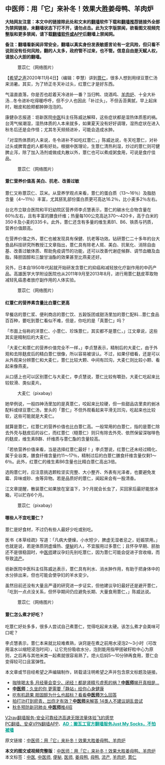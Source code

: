  <h2>中医师：用「它」来补冬！效果大胜姜母鸭、羊肉炉</h2> <p class="notice"><b>大陆网友注意：本文中的链接除此处和文末的<a href="https://github.com/bannedbook/fanqiang" >翻墙</a>软件下载和<a href="https://github.com/killgcd/justmysocks/blob/master/README.md">翻墙推荐</a>链接外全部为禁网链接，未翻墙状态下打不开，请勿点击。此为文字版禁闻，欲看图文视频完整版和更多禁闻，请下载<a href="https://github.com/bannedbook/fanqiang">翻墙软件或APP</a>后翻墙上禁闻网。</p><p>备注：翻墙看新闻非常安全，翻墙以真实身份发表敏感言论有一定风险，但只看不说则没有任何风险，翻的人太多，政府管不过来，也不管。信息自由是天赋人权，请放心大胆的翻墙。</b></p>  <div class="entry"> <figure><figcaption>薏苡仁（网络图片）</figcaption></figure> <p>【<span class='wp_keywordlink_affiliate'><a href="https://www.soundofhope.org" title="希望之声" target="_blank">希望之声</a></span>2020年11月4日】（编辑：李慧）讲到<a href="https://www.bannedbook.org/bnews/tag/%E8%96%8F%E4%BB%81/" class="st_tag internal_tag" rel="tag" title="标签 薏仁 下的日志">薏仁</a>，很多人想到用绿豆薏仁汤来消暑。其实，为了矫正冬天补过头，红薏仁才是好东西。</p> <p>气温直直落，你是否也趁着天冷进补一番？当归鸭、烧酒鸡、<a href="https://www.bannedbook.org/bnews/tag/%E7%BE%8A%E8%82%89%E7%82%89/" class="st_tag internal_tag" rel="tag" title="标签 羊肉炉 下的日志">羊肉炉</a>、十全大补汤&#8230;冬令进补吃得暖呼呼，但不少人也因此「补过头」，不但舌苔黄腻，早上起床时，眼皮和脸颊都肿肿泡泡的。</p> <p>康健杂志报道：坜新医院<a href="https://www.bannedbook.org/bnews/tag/%e4%b8%ad%e5%8c%bb/" class="st_tag internal_tag" rel="tag" title="标签 中医 下的日志">中医</a>科主任陈威达解释，这些症状都是湿热体质惹的祸。台湾气候潮湿，湿热体质的人本来就多，如果夏天没有好好调理，湿热症状在进入秋冬后还是会作怪；尤其冬天频频进补，可能会造成水肿。</p> <p>「对湿热体质的人来说，冬令进补不如吃红薏仁，」陈威达说，冬天吃薏仁，对补过头或脾胃虚的人都有好处。根据中医理论，生薏仁清热利湿，炒过的薏仁则可健脾止泻，除了加入汤剂或做成丸散以外，薏仁也可以煮成粥食用，可说是食疗佳品。</p> <figure><figcaption> 薏苡仁（网络图片）</figcaption></figure> <h4><strong>薏仁营养价值高 美白、抗老、改善过敏</strong></h4> <p>薏仁又称薏苡仁、苡米。从营养学观点来看，薏仁的蛋白质（13～16％）及脂肪含量（4～11％）丰富，尤其胚乳部份蛋白质更可高达16.2％，比小麦多2％左右。</p> <p>台北市立联合医院和平妇幼院区营养师李贞慧表示，薏仁的碳水化合物含量在60％左右，且有丰富的膳食纤维；热量每100公克高达370～420卡，高于白米的350卡及小麦的335卡。此外，薏仁还含有多量的维生素B1、B6、铁质与钙质，营养价值颇高。</p>  <p>在营养价值之外，薏仁也被发现具有保健、抗老等功效。钻研薏仁二十多年的台大食品科技研究所教授江文章指出，薏仁具有除老人斑、美白、抗氧化、消除自由基、改善过敏体质、帮助免疫调节的功能，还可以改善代谢症候群、调节血糖及血脂，降胆固醇和三酸甘油酯的效果甚至比燕麦还好。</p> <p>另外，日本自1950年代起就开始研发含薏仁的抑癌和减轻放化疗副作用的中药产品。高雄医学大学附设医院也从2011年9月至2013年8月，进行用薏仁麸皮萃取物减轻乳癌患者放疗副作用的人体实验。</p> <figure><figcaption> 薏苡仁（网络图片）</figcaption></figure> <h4><strong>红薏仁的营养素含量比白薏仁更高</strong></h4> <p>早餐店的薏仁浆、便利商店的薏仁饮、五榖饭团或甜汤里加的薏仁配料&#8230;薏仁食品百百种，要吃到薏仁看似不难，但是，你吃的是「真薏仁」吗？</p> <p>「市面上俗称的洋薏仁、小薏仁、珍珠薏仁，其实都不是薏仁，」江文章说，这些其实是精制后的大麦仁。</p> <p>「大麦仁和薏仁的营养价值完全不一样，」李贞慧表示，精制后的大麦仁，由于外观和去除麸皮后的精白薏仁很像，所以容易被误认。不过，如果仔细看，还是可以从外观来分辨薏仁和大麦仁，薏仁比较大颗、中间有凹沟，大麦仁则比较小颗、看起来像燕麦。</p> <p>从口感上也可以区别薏仁与大麦仁，李贞慧说，薏仁比较有嚼劲，大麦仁吃起来比较软滑、类似麦片。</p>  <figure><figcaption> 大麦仁（pixabay）</figcaption></figure> <p>她举例说，一般四神汤里加的是真薏仁，咬起来比较硬，但一些甜品店里卖的剉冰配料或绿豆薏仁汤，里头的「薏仁」不但外观看起来平滑无凹沟，吃起来也比较软，这些可能就是大麦仁。</p> <p>就算是薏仁，红薏仁的营养价值也比白薏仁高。一般常用的白薏仁，指的是薏仁除去外壳与麸皮后的谷仁，而红薏仁（糙薏仁）则只有除去外壳、依然保留深咖啡色的麸皮，维生素B群、纤维质与薏仁酯的含量较高。</p> <p>「若依营养价值来看，当是选择红薏仁最好！」李贞慧说，红薏仁还未经过精化、属于全谷类，膳食纤维含量约11～17％，精制过后的白薏仁膳食纤维含量仅剩1～6％。此外，红薏仁的维生素B6含量也比精白薏仁高出3倍。</p> <p>选购薏仁时，应注意挑选颗粒坚实完整、大小整齐、外表有光泽者，也要避免发霉、异味或砂、虫等异物。若是品质好的薏仁，闻起来会有一股清香。</p> <p>江文章提醒，散装薏仁如果放在室温下，3个月就会长虫了，买回家后最好能放冰箱，可以贮存6个月。</p> <figure><figcaption> 薏苡仁（pixabay）</figcaption></figure> <h4><strong>哪些人不宜吃薏仁？</strong></h4> <p>薏仁是好食材，不过仍有些人最好少吃或别吃。</p>  <p>医书《本草经疏》写道：「凡病大便燥，小水短少，脾虚无湿者忌之，妊娠禁用。」也就是说，若是体质阴虚燥热、<a href="https://www.bannedbook.org/bnews/tag/%e4%be%bf%e7%a7%98/" class="st_tag internal_tag" rel="tag" title="标签 便秘 下的日志">便秘</a>的人，不宜服用过多薏仁；且怀孕早期、胚胎还不是很稳固时，中<a href="https://www.bannedbook.org/bnews/tag/%E5%8C%BB%E5%B8%88/" class="st_tag internal_tag" rel="tag" title="标签 医师 下的日志">医师</a>建议孕妇先别吃薏仁，因为薏仁可能会促进子宫收缩，而导致<a href="https://www.bannedbook.org/bnews/tag/%E6%B5%81%E4%BA%A7/" class="st_tag internal_tag" rel="tag" title="标签 流产 下的日志">流产</a>。</p> <p>坜新医院中医科主任陈威达表示，薏仁具有利水、消水肿作用，有助于把身体中的水分排出来，但也可能会使孕妇的羊水变少。</p> <p>虽然目前还没有大量且严谨的研究进一步证实，但他建议孕妇最好还是避开薏仁，「吃到一点点没关系，但怀孕期间仍应避免长期、大量食用薏仁，」陈威达说。</p> <figure><figcaption> 薏苡仁（网络图片）</figcaption></figure> <h4><strong>薏仁怎么煮才好吃？</strong></h4> <p>吃薏仁好处多多，很多人尝试自己煮薏仁，觉得吃起来太硬。该怎么煮才会美味可口呢？</p> <p>李贞慧表示，薏仁本来就比较难煮熟，诀窍是在煮之前用水浸泡2～3小时（可改用温水以缩短浸泡时间），让它充份吸收水分，泡到能用指甲搓破籽粒中心为原则，之后再与其他米类一起煮就很容易熟了。熄火后焖5～10分钟再食用，薏仁会变得较可口且富弹性。</p> <p>本文章或节目经希望之声编辑制作，转载请注明希望之声并包含原文标题及链接。</p>  <ul class='op-related-articles' title='相关阅读'> <li><a href='https://www.bannedbook.org/bnews/lifebaike/20201102/1424253.html' target='_blank'>咖啡喝太多 月经量会变少、闭经！都是肾精亏虚惹的祸？<b>中医师</b>揭开真相是…</a></li> <li><a href='https://www.bannedbook.org/bnews/health/20201029/1422150.html' target='_blank'><b>中医师</b>：久坐的你 更需要「静站」给你心身健康</a></li> <li><a href='https://www.bannedbook.org/bnews/health/20201028/1421590.html' target='_blank'>吃有机蔬果 胆固醇为什么也超标？看看<b>中医师</b>怎么回答</a></li> <li><a href='https://www.bannedbook.org/bnews/health/20201024/1419406.html' target='_blank'>拍打功打到瘀青、岀痧才有效？<b>中医师</b>来解答 14类人不建议胡乱尝试</a></li> <li><a href='https://www.bannedbook.org/bnews/comments/20201022/1418330.html' target='_blank'>秋冬预防新冠肺炎 <b>中医师</b>推4招</a></li> </ul> <p class="texttj"> <a href="https://www.bannedbook.org/forum23/topic22702.html" target="_blank">V2ray翻墙服务-安全可靠经济高速无限流量体验飞的感觉</a><br/> <a href="https://github.com/bannedbook/fanqiang/wiki/%E7%A6%81%E9%97%BB%E7%BD%91%E5%AE%89%E5%8D%93%E7%BF%BB%E5%A2%99%E6%96%B0%E9%97%BBAPP" target="_blank">PC翻墙、安卓VPN翻墙APP</a>、<span onclick="window.open('https://github.com/killgcd/justmysocks/blob/master/README.md')" style="font-weight:bold;color:#00A191;cursor:pointer;text-decoration:underline;outline:none">AD：搬瓦工官方翻墙服务Just My Socks，不怕被墙</span></p><p>原文链接：<a class="src_link"  href="https://www.soundofhope.org/post/270110" target="_blank">中医师：用「它」来补冬！效果大胜姜母鸭、羊肉炉</a></p><a name='sharetosocial'></a>       <div><b>本文的图文或视频完整版</b>：<a href='https://www.bannedbook.org/bnews/comments/20201104/1425772.html'>中医师：用「它」来补冬！效果大胜姜母鸭、羊肉炉</a></div>  </div><!--END ENTRY--> <div class="postfooter"> <div>本文标签：<a href="https://www.bannedbook.org/bnews/tag/%e4%b8%ad%e5%8c%bb/" rel="tag">中医</a>, <a href="https://www.bannedbook.org/bnews/tag/%e4%b8%ad%e5%8c%bb%e5%b8%88/" rel="tag">中医师</a>, <a href="https://www.bannedbook.org/bnews/tag/%e4%be%bf%e7%a7%98/" rel="tag">便秘</a>, <a href="https://www.bannedbook.org/bnews/tag/%E5%8C%BB%E5%B8%88/" rel="tag">医师</a>, <a href="https://www.bannedbook.org/bnews/tag/%E5%A7%9C%E6%AF%8D%E9%B8%AD/" rel="tag">姜母鸭</a>, <a href="https://www.bannedbook.org/bnews/tag/%E6%AF%8D%E9%B8%AD/" rel="tag">母鸭</a>, <a href="https://www.bannedbook.org/bnews/tag/%E6%B5%81%E4%BA%A7/" rel="tag">流产</a>, <a href="https://www.bannedbook.org/bnews/tag/%E7%BE%8A%E8%82%89%E7%82%89/" rel="tag">羊肉炉</a>, <a href="https://www.bannedbook.org/bnews/tag/%E8%96%8F%E4%BB%81/" rel="tag">薏仁</a></div>  </div><!--END POSTFOOTER--> 
